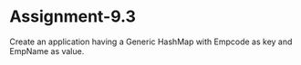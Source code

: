 # Assignment-9.3
Create an application having a Generic HashMap with Empcode as key and EmpName as value.
